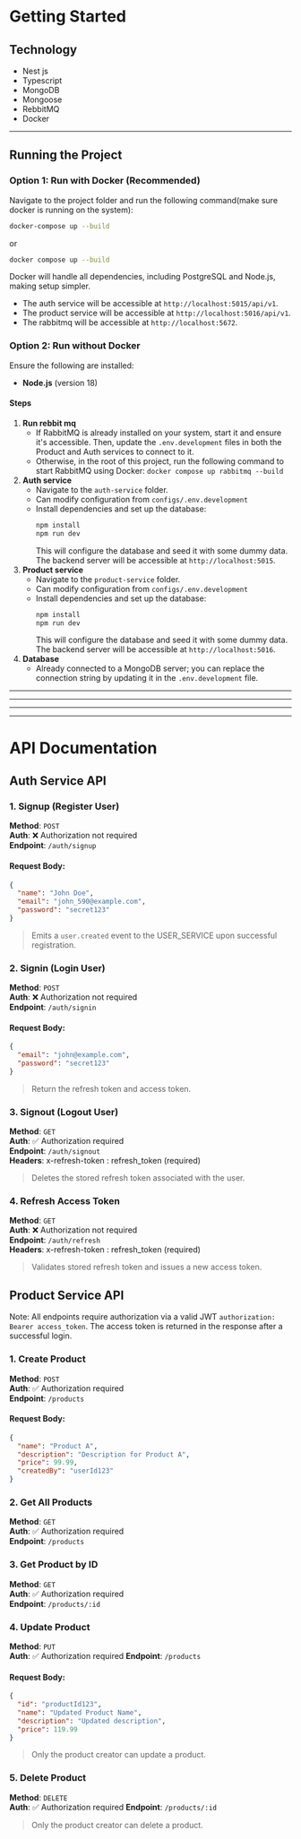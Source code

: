 # Getting Started

## Technology

- Nest js
- Typescript
- MongoDB
- Mongoose
- RebbitMQ
- Docker

---

## Running the Project

### Option 1: Run with Docker (Recommended)
Navigate to the project folder and run the following command(make sure docker is running on the system):
```bash
docker-compose up --build
```
or
```bash
docker compose up --build
```
Docker will handle all dependencies, including PostgreSQL and Node.js, making setup simpler.

- The auth service will be accessible at `http://localhost:5015/api/v1`.
- The product service will be accessible at `http://localhost:5016/api/v1`.
- The rabbitmq will be accessible at `http://localhost:5672`.


### Option 2: Run without Docker
Ensure the following are installed:
- **Node.js** (version 18)

#### Steps
1. **Run rebbit mq**
    - If RabbitMQ is already installed on your system, start it and ensure it's accessible. Then, update the `.env.development` files in both the Product and Auth services to connect to it.
    - Otherwise, in the root of this project, run the following command to start RabbitMQ using Docker: `docker compose up rabbitmq --build`
2. **Auth service**
    - Navigate to the `auth-service` folder.
    - Can modify configuration from `configs/.env.development`
    - Install dependencies and set up the database:
      ```bash
      npm install
      npm run dev
      ```
      This will configure the database and seed it with some dummy data. The backend server will be accessible at `http://localhost:5015`.
3. **Product service**
    - Navigate to the `product-service` folder.
    - Can modify configuration from `configs/.env.development`
    - Install dependencies and set up the database:
      ```bash
      npm install
      npm run dev
      ```
      This will configure the database and seed it with some dummy data. The backend server will be accessible at `http://localhost:5016`.
4. **Database**
    - Already connected to a MongoDB server; you can replace the connection string by updating it in the `.env.development` file.
---
---
---
---
# API Documentation

## Auth Service API

### 1. **Signup (Register User)**  
**Method**: `POST`  
**Auth**: ❌ Authorization not required  
**Endpoint**: `/auth/signup`

#### Request Body:

```json
{
  "name": "John Doe",
  "email": "john_590@example.com",
  "password": "secret123"
}
```

> Emits a `user.created` event to the USER_SERVICE upon successful registration.


### 2. **Signin (Login User)**  
**Method**: `POST`  
**Auth**: ❌ Authorization not required  
**Endpoint**: `/auth/signin`

#### Request Body:

```json
{
  "email": "john@example.com",
  "password": "secret123"
}
```

> Return the refresh token and access token.

### 3. **Signout (Logout User)**  
**Method**: `GET`  
**Auth**: ✅ Authorization required  
**Endpoint**: `/auth/signout`<br/>
**Headers**: x-refresh-token : refresh_token (required)

> Deletes the stored refresh token associated with the user.

### 4. **Refresh Access Token**  
**Method**: `GET`  
**Auth**: ❌ Authorization not required  
**Endpoint**: `/auth/refresh` <br/>
**Headers**: x-refresh-token : refresh_token (required)

> Validates stored refresh token and issues a new access token.

## Product Service API

Note: All endpoints require authorization via a valid JWT `authorization: Bearer access_token`. The access token is returned in the response after a successful login.

### 1. **Create Product**  
**Method**: `POST`  
**Auth**: ✅ Authorization required  
**Endpoint**: `/products`

#### Request Body:
```json
{
  "name": "Product A",
  "description": "Description for Product A",
  "price": 99.99,
  "createdBy": "userId123"
}
```

### 2. **Get All Products**  
**Method**: `GET`  
**Auth**: ✅ Authorization required  
**Endpoint**: `/products`

### 3. **Get Product by ID**  
**Method**: `GET`  
**Auth**: ✅ Authorization required  
**Endpoint**: `/products/:id`

### 4. **Update Product**  
**Method**: `PUT`  
**Auth**: ✅ Authorization required
**Endpoint**: `/products`

#### Request Body:
```json
{
  "id": "productId123",
  "name": "Updated Product Name",
  "description": "Updated description",
  "price": 119.99
}
```

> Only the product creator can update a product.

### 5. **Delete Product**  
**Method**: `DELETE`  
**Auth**: ✅ Authorization required 
**Endpoint**: `/products/:id`

> Only the product creator can delete a product.

